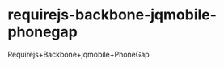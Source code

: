 requirejs-backbone-jqmobile-phonegap
====================================

Requirejs+Backbone+jqmobile+PhoneGap
